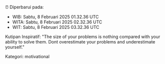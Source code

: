 ⏰ Diperbarui pada:
- WIB: Sabtu, 8 Februari 2025 01.32.36 UTC
- WITA: Sabtu, 8 Februari 2025 02.32.36 UTC
- WIT: Sabtu, 8 Februari 2025 03.32.36 UTC

Kutipan Inspiratif:
"The size of your problems is nothing compared with your ability to solve them. Dont overestimate your problems and underestimate yourself."


Kategori: motivational

